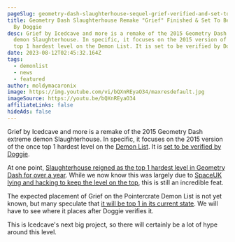 ```yaml
---
pageSlug: geometry-dash-slaughterhouse-sequel-grief-verified-and-set-to-be-verified-by-doggie
title: Geometry Dash Slaughterhouse Remake "Grief" Finished & Set To Be Verified
  By Doggie
desc: Grief by Icedcave and more is a remake of the 2015 Geometry Dash extreme
  demon Slaughterhouse. In specific, it focuses on the 2015 version of the once
  top 1 hardest level on the Demon List. It is set to be verified by Doggie.
date: 2023-08-12T02:45:32.164Z
tags:
  - demonlist
  - news
  - featured
author: moldymacaronix
image: https://img.youtube.com/vi/bQXnREyaO34/maxresdefault.jpg
imageSource: https://youtu.be/bQXnREyaO34
affiliateLinks: false
hideAds: false
---
```

Grief by Icedcave and more is a remake of the 2015 Geometry Dash extreme demon Slaughterhouse. In specific, it focuses on the 2015 version of the once top 1 hardest level on the [Demon List](/posts/geometry-dash-demon-list-where-to-find-the-hardest-demons/). It is [set to be verified by Doggie](/posts/geometry-dash-top-10-extreme-demon-deimos-verified-by-doggie/).

At one point, [Slaughterhouse reigned as the top 1 hardest level in Geometry Dash for over a year](/posts/geometry-dash-slaughterhouse-top-1/). While we now know this was largely due to [SpaceUK lying and hacking to keep the level on the top](/posts/top-1-geometry-dash-player-spaceuk-exposed-for-hacking-achievements/), this is still an incredible feat.

The expected placement of Grief on the Pointercrate Demon List is not yet known, but many speculate that [it will be top 1 in its current state](/posts/geometry-dash-golden-gates-decoration-preview-top-1-extreme-demon/). We will have to see where it places after Doggie verifies it.

This is Icedcave's next big project, so there will certainly be a lot of hype around this level.